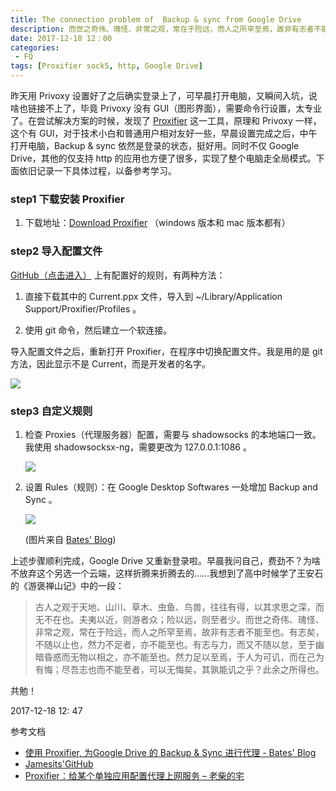 ```yaml
---
title: The connection problem of  Backup & sync from Google Drive 
description: 而世之奇伟、瑰怪、非常之观，常在于险远，而人之所罕至焉，故非有志者不能至也。
date: 2017-12-18 12：00
categories: 
 - FQ
tags: [Proxifier sock5, http, Google Drive]
---
```


昨天用 Privoxy 设置好了之后确实登录上了，可早晨打开电脑，又瞬间入坑，说啥也链接不上了，毕竟 Privoxy 没有 GUI（图形界面），需要命令行设置，太专业了。在尝试解决方案的时候，发现了 [Proxifier](https://www.proxifier.com/index.htm) 这一工具，原理和 Privoxy 一样，这个有 GUI，对于技术小白和普通用户相对友好一些，早晨设置完成之后，中午打开电脑，Backup & sync 依然是登录的状态，挺好用。同时不仅 Google Drive，其他的仅支持 http 的应用也方便了很多，实现了整个电脑走全局模式。下面依旧记录一下具体过程，以备参考学习。

### step1 下载安装 Proxifier 

1. 下载地址：[Download Proxifier](https://www.proxifier.com/download.htm) （windows 版本和 mac 版本都有）

### step2 导入配置文件

[GitHub（点击进入）](https://github.com/Jamesits/proxifier-profiles) 上有配置好的规则，有两种方法：

1. 直接下载其中的 Current.ppx 文件，导入到  ~/Library/Application Support/Proxifier/Profiles 。

2. 使用 git 命令，然后建立一个软连接。

导入配置文件之后，重新打开 Proxifier，在程序中切换配置文件。我是用的是 git 方法，因此显示不是 Current，而是开发者的名字。

![](http://wx4.sinaimg.cn/large/6a959c93ly1fmktvdhxi9j218g0rsqf5.jpg)

### step3 自定义规则

1. 检查 Proxies（代理服务器）配置，需要与 shadowsocks 的本地端口一致。我使用 shadowsocksx-ng，需要更改为 127.0.0.1:1086 。

   ![](http://wx3.sinaimg.cn/large/6a959c93ly1fmktvd3licj218g0mygq7.jpg)

2. 设置 Rules（规则）：在 Google Desktop Softwares 一处增加 Backup and Sync 。

   ![](https://i.loli.net/2017/11/25/5a19298ec59dc.jpg)

   (图片来自 [Bates' Blog](https://blog.batesma.com/))

上述步骤顺利完成，Google Drive 又重新登录啦。早晨我问自己，费劲不？为啥不放弃这个另选一个云端，这样折腾来折腾去的……我想到了高中时候学了王安石的《游褒禅山记》中的一段：

> 古人之观于天地、山川、草木、虫鱼、鸟兽，往往有得，以其求思之深，而无不在也。夫夷以近，则游者众；险以远，则至者少。而世之奇伟、瑰怪、非常之观，常在于险远，而人之所罕至焉，故非有志者不能至也。有志矣，不随以止也，然力不足者，亦不能至也。有志与力，而又不随以怠，至于幽暗昏惑而无物以相之，亦不能至也。然力足以至焉，于人为可讥，而在己为有悔；尽吾志也而不能至者，可以无悔矣，其孰能讥之乎？此余之所得也。

共勉！

2017-12-18 12: 47

参考文档

* [使用 Proxifier, 为Google Drive 的 Backup & Sync 进行代理 - Bates' Blog](http://blog.batesma.com/20170811-google-drive-proxy-solved/)
* [Jamesits'GitHub](https://github.com/Jamesits)
* [Proxifier：给某个单独应用配置代理上网服务 – 老柴的宅](http://chaishiwei.com/blog/830.html)